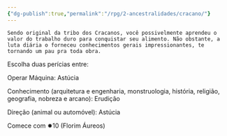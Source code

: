 ```yaml
---
{"dg-publish":true,"permalink":"/rpg/2-ancestralidades/cracano/"}
---
```



	Sendo original da tribo dos Cracanos, você possivelmente aprendeu o valor do trabalho duro para conquistar seu alimento. Não obstante, a luta diária o forneceu conhecimentos gerais impressionantes, te tornando um pau pra toda obra. 

Escolha duas perícias entre:

Operar Máquina: Astúcia

Conhecimento (arquitetura e engenharia, monstruologia, história, religião, geografia, nobreza e arcano): Erudição

Direção (animal ou automóvel): Astúcia

Comece com ✹10 (Florim Áureos)